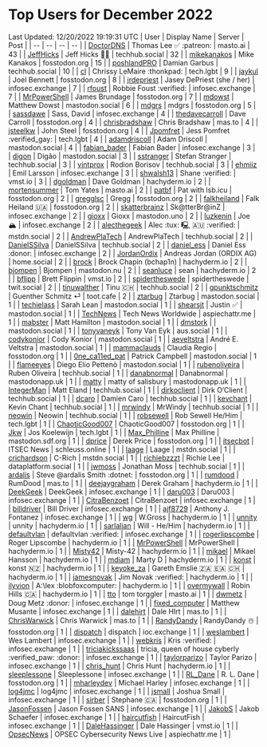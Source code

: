 # Top Users for December 2022
Last Updated: 12/20/2022 19:19:31 UTC
| User | Display Name | Server | Post |
| -- | -- | -- | -- |
| [DoctorDNS](https://masto.ai/@DoctorDNS) | Thomas Lee ✅ :patreon: | masto.ai | 43 |
| [JeffHicks](https://techhub.social/@JeffHicks) | Jeff Hicks 🐶🎼 | techhub.social | 32 |
| [mikekanakos](https://fosstodon.org/@mikekanakos) | Mike Kanakos | fosstodon.org | 15 |
| [poshlandPRO](https://techhub.social/@poshlandPRO) | Damian Garbus | techhub.social | 10 |
| [cl](https://tech.lgbt/@cl) | Chrissy LeMaire :thonkpad: | tech.lgbt | 9 |
| [jaykul](https://fosstodon.org/@jaykul) | Joel Bennett | fosstodon.org | 8 |
| [jrdepriest](https://infosec.exchange/@jrdepriest) | Jasey DePriest (she / her) | infosec.exchange | 7 |
| [rfoust](https://infosec.exchange/@rfoust) | Robbie Foust :verified: | infosec.exchange | 7 |
| [MrPowerShell](https://fosstodon.org/@MrPowerShell) | James Brundage | fosstodon.org | 7 |
| [mdowst](https://mastodon.social/@mdowst) | Matthew Dowst | mastodon.social | 6 |
| [mdgrs](https://fosstodon.org/@mdgrs) | mdgrs | fosstodon.org | 5 |
| [sassdawe](https://infosec.exchange/@sassdawe) | Sass, David | infosec.exchange | 4 |
| [thedavecarroll](https://fosstodon.org/@thedavecarroll) | Dave Carroll | fosstodon.org | 4 |
| [chrisbradshaw](https://mas.to/@chrisbradshaw) | Chris Bradshaw | mas.to | 4 |
| [jsteelkw](https://fosstodon.org/@jsteelkw) | John Steel | fosstodon.org | 4 |
| [Jpomfret](https://tech.lgbt/@Jpomfret) | Jess Pomfret :verified_gay: | tech.lgbt | 4 |
| [adamdriscoll](https://mastodon.social/@adamdriscoll) | Adam Driscoll | mastodon.social | 4 |
| [fabian_bader](https://infosec.exchange/@fabian_bader) | Fabian Bader | infosec.exchange | 3 |
| [digon](https://mastodon.social/@digon) | Digão | mastodon.social | 3 |
| [sstranger](https://techhub.social/@sstranger) | Stefan Stranger | techhub.social | 3 |
| [vintprox](https://techhub.social/@vintprox) | Rodion Borisov | techhub.social | 3 |
| [ehmiiz](https://infosec.exchange/@ehmiiz) | Emil Larsson | infosec.exchange | 3 |
| [shwalsh13](https://vmst.io/@shwalsh13) | Shane :verified: | vmst.io | 3 |
| [dgoldman](https://hachyderm.io/@dgoldman) | Dave Goldman | hachyderm.io | 2 |
| [mortensummer](https://masto.ai/@mortensummer) | Tom Yates | masto.ai | 2 |
| [patbf](https://fosstodon.org/@patbf) | Pat with lsb.icu | fosstodon.org | 2 |
| [gregglsc](https://fosstodon.org/@gregglsc) | Gregg | fosstodon.org | 2 |
| [falkheiland](https://fosstodon.org/@falkheiland) | Falk Heiland 🇺🇦 | fosstodon.org | 2 |
| [skatterbrainz](https://infosec.exchange/@skatterbrainz) | Sk@tterBr@inZ | infosec.exchange | 2 |
| [gioxx](https://mastodon.uno/@gioxx) | Gioxx | mastodon.uno | 2 |
| [luzkenin](https://infosec.exchange/@luzkenin) | Joe 🏔️ | infosec.exchange | 2 |
| [alecthegeek](https://mstdn.social/@alecthegeek) | Alec :tux: 🖳 🇦🇺 :verified: | mstdn.social | 2 |
| [AndrewPlaTech](https://techhub.social/@AndrewPlaTech) | AndrewPlaTech | techhub.social | 2 |
| [DanielSSilva](https://techhub.social/@DanielSSilva) | DanielSSilva | techhub.social | 2 |
| [daniel_ess](https://infosec.exchange/@daniel_ess) | Daniel Ess :donor: | infosec.exchange | 2 |
| [JordanOrdix](https://home.social/@JordanOrdix) | Andreas Jordan (ORDIX AG) | home.social | 2 |
| [brock](https://hachyderm.io/@brock) | Brock Chapin (bchap1n) | hachyderm.io | 2 |
| [bjompen](https://mastodon.nu/@bjompen) | Bjompen | mastodon.nu | 2 |
| [seanluce](https://hachyderm.io/@seanluce) | sean | hachyderm.io | 2 |
| [bflipp](https://vmst.io/@bflipp) | Brett Flippin | vmst.io | 2 |
| [spidertheswede](https://twit.social/@spidertheswede) | spidertheswede | twit.social | 2 |
| [tinuwalther](https://techhub.social/@tinuwalther) | Tinu 🇨🇭 | techhub.social | 2 |
| [gpunktschmitz](https://toot.cafe/@gpunktschmitz) | Guenther Schmitz ⏎ | toot.cafe | 2 |
| [ztarbug](https://mastodon.social/@ztarbug) | Ztarbug | mastodon.social | 1 |
| [techielass](https://mastodon.social/@techielass) | Sarah Lean | mastodon.social | 1 |
| [shearsjt](https://mastodon.social/@shearsjt) | Justin ✅ | mastodon.social | 1 |
| [TechNews](https://aspiechattr.me/@TechNews) | Tech News Worldwide | aspiechattr.me | 1 |
| [mabster](https://mastodon.social/@mabster) | Matt Hamilton | mastodon.social | 1 |
| [dmstork](https://mastodon.social/@dmstork) |  | mastodon.social | 1 |
| [tonyvaneyk](https://aus.social/@tonyvaneyk) | Tony Van Eyk | aus.social | 1 |
| [codykonior](https://mastodon.social/@codykonior) | Cody Konior | mastodon.social | 1 |
| [aeveltstra](https://mastodon.social/@aeveltstra) | André E. Veltstra | mastodon.social | 1 |
| [mammaclauds](https://fosstodon.org/@mammaclauds) | Claudia Regio | fosstodon.org | 1 |
| [0ne_ca11ed_pat](https://mastodon.social/@0ne_ca11ed_pat) | Patrick Campbell | mastodon.social | 1 |
| [flameeyes](https://mastodon.social/@flameeyes) | Diego Elio Pettenò | mastodon.social | 1 |
| [rubenoliveira](https://techhub.social/@rubenoliveira) | Ruben Oliveira | techhub.social | 1 |
| [danabnormal](https://mastodonapp.uk/@danabnormal) | Danabnormal | mastodonapp.uk | 1 |
| [matty](https://mastodonapp.uk/@matty) | matty of salisbury | mastodonapp.uk | 1 |
| [IntegerMan](https://techhub.social/@IntegerMan) | Matt Eland | techhub.social | 1 |
| [dirkoclient](https://techhub.social/@dirkoclient) | Dirk O‘Client | techhub.social | 1 |
| [dcaro](https://techhub.social/@dcaro) | Damien Caro | techhub.social | 1 |
| [kevchant](https://techhub.social/@kevchant) | Kevin Chant | techhub.social | 1 |
| [mrwindy](https://techhub.social/@mrwindy) | MrWindy | techhub.social | 1 |
| [neowin](https://techhub.social/@neowin) | Neowin | techhub.social | 1 |
| [robsewell](https://tech.lgbt/@robsewell) | Rob Sewell He/Him | tech.lgbt | 1 |
| [ChaoticGood007](https://fosstodon.org/@ChaoticGood007) | ChaoticGood007 | fosstodon.org | 1 |
| [Jkw](https://tech.lgbt/@Jkw) | Jos Koelewijn | tech.lgbt | 1 |
| [Max_Philline](https://mastodon.sdf.org/@Max_Philline) | Max Philline | mastodon.sdf.org | 1 |
| [dprice](https://fosstodon.org/@dprice) | Derek Price | fosstodon.org | 1 |
| [itsecbot](https://schleuss.online/@itsecbot) | ITSEC News | schleuss.online | 1 |
| [laage](https://mstdn.social/@laage) | Laage | mstdn.social | 1 |
| [crichardson](https://mstdn.social/@crichardson) | C-Rich | mstdn.social | 1 |
| [richiebzzzt](https://dataplatform.social/@richiebzzzt) | Richie Lee | dataplatform.social | 1 |
| [jwmoss](https://techhub.social/@jwmoss) | Jonathan Moss | techhub.social | 1 |
| [ardalis](https://fosstodon.org/@ardalis) | Steve @ardalis Smith :dotnet: | fosstodon.org | 1 |
| [rumdood](https://mas.to/@rumdood) | RumDood | mas.to | 1 |
| [deejaygraham](https://hachyderm.io/@deejaygraham) | Derek Graham | hachyderm.io | 1 |
| [DeekGeek](https://infosec.exchange/@DeekGeek) | DeekGeek | infosec.exchange | 1 |
| [daru003](https://infosec.exchange/@daru003) | Daru003 | infosec.exchange | 1 |
| [CitraBenzoet](https://infosec.exchange/@CitraBenzoet) | CitraBenzoet | infosec.exchange | 1 |
| [billdriver](https://infosec.exchange/@billdriver) | Bill Driver | infosec.exchange | 1 |
| [ajf8729](https://infosec.exchange/@ajf8729) | Anthony J. Fontanez | infosec.exchange | 1 |
| [wg](https://hachyderm.io/@wg) | W.Gross | hachyderm.io | 1 |
| [unnity](https://hachyderm.io/@unnity) | unnity | hachyderm.io | 1 |
| [sarlalian](https://hachyderm.io/@sarlalian) | Will - He/Him | hachyderm.io | 1 |
| [defaultvlan](https://infosec.exchange/@defaultvlan) | defaultvlan :verified: | infosec.exchange | 1 |
| [rogerlipscombe](https://hachyderm.io/@rogerlipscombe) | Roger Lipscombe | hachyderm.io | 1 |
| [MrPowerShell](https://hachyderm.io/@MrPowerShell) | MrPowerShell | hachyderm.io | 1 |
| [Misty42](https://hachyderm.io/@Misty42) | Misty-42 | hachyderm.io | 1 |
| [mikael](https://hachyderm.io/@mikael) | Mikael Hansson | hachyderm.io | 1 |
| [mdiam](https://hachyderm.io/@mdiam) | Marty D | hachyderm.io | 1 |
| [konst](https://hachyderm.io/@konst) | konst 🇳🇿 | hachyderm.io | 1 |
| [keyoke_za](https://hachyderm.io/@keyoke_za) | Gareth Emslie 🇿🇦 🇪🇦 🇨🇭 | hachyderm.io | 1 |
| [jamesnovak](https://hachyderm.io/@jamesnovak) | Jim Novak :verified: | hachyderm.io | 1 |
| [ilyvion](https://hachyderm.io/@ilyvion) | A:\lex :blobfoxcomputer: | hachyderm.io | 1 |
| [overmywall](https://hachyderm.io/@overmywall) | Robin Hills 🇨🇦 | hachyderm.io | 1 |
| [tto](https://masto.ai/@tto) | tom torggler | masto.ai | 1 |
| [dwmetz](https://infosec.exchange/@dwmetz) | Doug Metz :donor: | infosec.exchange | 1 |
| [fixed_computer](https://infosec.exchange/@fixed_computer) | Matthew Musante | infosec.exchange | 1 |
| [dalehirt](https://mas.to/@dalehirt) | Dale HIrt | mas.to | 1 |
| [ChrisWarwick](https://mas.to/@ChrisWarwick) | Chris Warwick | mas.to | 1 |
| [RandyDandy](https://fosstodon.org/@RandyDandy) | RandyDandy ☃️ | fosstodon.org | 1 |
| [dispatch](https://ioc.exchange/@dispatch) | dispatch | ioc.exchange | 1 |
| [weslambert](https://infosec.exchange/@weslambert) | Wes Lambert | infosec.exchange | 1 |
| [webkris](https://infosec.exchange/@webkris) | Kris :verified: | infosec.exchange | 1 |
| [triciakickssaas](https://infosec.exchange/@triciakickssaas) | tricia, queen of house cyberly :verified_paw: :donor: | infosec.exchange | 1 |
| [taylorparizo](https://infosec.exchange/@taylorparizo) | Taylor Parizo | infosec.exchange | 1 |
| [chris_hunt](https://hachyderm.io/@chris_hunt) | Chris Hunt | hachyderm.io | 1 |
| [sleeplessone](https://infosec.exchange/@sleeplessone) | Sleeplessone | infosec.exchange | 1 |
| [RL_Dane](https://fosstodon.org/@RL_Dane) | R. L. Dane | fosstodon.org | 1 |
| [mharleydev](https://infosec.exchange/@mharleydev) | Michael Harley | infosec.exchange | 1 |
| [log4jmc](https://infosec.exchange/@log4jmc) | log4jmc | infosec.exchange | 1 |
| [jsmall](https://infosec.exchange/@jsmall) | Joshua Small | infosec.exchange | 1 |
| [sirber](https://fosstodon.org/@sirber) | Stephane 🇨🇦 | fosstodon.org | 1 |
| [JasonFossen](https://infosec.exchange/@JasonFossen) | Jason Fossen SANS | infosec.exchange | 1 |
| [JakobS](https://infosec.exchange/@JakobS) | Jakob Schaefer | infosec.exchange | 1 |
| [haircutfish](https://infosec.exchange/@haircutfish) | HaircutFish | infosec.exchange | 1 |
| [DaleHassinger](https://vmst.io/@DaleHassinger) | Dale Hassinger | vmst.io | 1 |
| [OpsecNews](https://aspiechattr.me/@OpsecNews) | OPSEC Cybersecurity News Live | aspiechattr.me | 1 |
